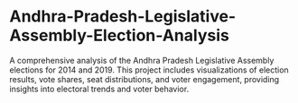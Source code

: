 # Andhra-Pradesh-Legislative-Assembly-Election-Analysis
A comprehensive analysis of the Andhra Pradesh Legislative Assembly elections for 2014 and 2019. This project includes visualizations of election results, vote shares, seat distributions, and voter engagement, providing insights into electoral trends and voter behavior.
